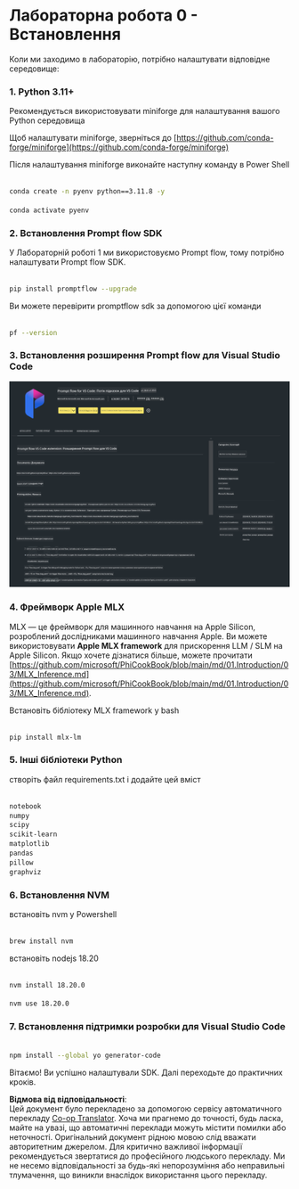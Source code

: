 <!--
CO_OP_TRANSLATOR_METADATA:
{
  "original_hash": "4b16264917d9b93169745d92b8ce8c65",
  "translation_date": "2025-07-17T04:21:53+00:00",
  "source_file": "md/02.Application/02.Code/Phi3/VSCodeExt/HOL/Apple/01.Installations.md",
  "language_code": "uk"
}
-->
# **Лабораторна робота 0 - Встановлення**

Коли ми заходимо в лабораторію, потрібно налаштувати відповідне середовище:


### **1. Python 3.11+**

Рекомендується використовувати miniforge для налаштування вашого Python середовища

Щоб налаштувати miniforge, зверніться до [https://github.com/conda-forge/miniforge](https://github.com/conda-forge/miniforge)

Після налаштування miniforge виконайте наступну команду в Power Shell

```bash

conda create -n pyenv python==3.11.8 -y

conda activate pyenv

```


### **2. Встановлення Prompt flow SDK**

У Лабораторній роботі 1 ми використовуємо Prompt flow, тому потрібно налаштувати Prompt flow SDK.

```bash

pip install promptflow --upgrade

```

Ви можете перевірити promptflow sdk за допомогою цієї команди


```bash

pf --version

```

### **3. Встановлення розширення Prompt flow для Visual Studio Code**

![pf](../../../../../../../../../translated_images/pf_ext.8cf76b5846e9b8562b0dd276004237b3ff3797066b9f912d39c0ae6c88b35878.uk.png)

### **4. Фреймворк Apple MLX**

MLX — це фреймворк для машинного навчання на Apple Silicon, розроблений дослідниками машинного навчання Apple. Ви можете використовувати **Apple MLX framework** для прискорення LLM / SLM на Apple Silicon. Якщо хочете дізнатися більше, можете прочитати [https://github.com/microsoft/PhiCookBook/blob/main/md/01.Introduction/03/MLX_Inference.md](https://github.com/microsoft/PhiCookBook/blob/main/md/01.Introduction/03/MLX_Inference.md).

Встановіть бібліотеку MLX framework у bash


```bash

pip install mlx-lm

```



### **5. Інші бібліотеки Python**


створіть файл requirements.txt і додайте цей вміст

```txt

notebook
numpy 
scipy 
scikit-learn 
matplotlib 
pandas 
pillow 
graphviz

```


### **6. Встановлення NVM**

встановіть nvm у Powershell


```bash

brew install nvm

```

встановіть nodejs 18.20


```bash

nvm install 18.20.0

nvm use 18.20.0

```

### **7. Встановлення підтримки розробки для Visual Studio Code**


```bash

npm install --global yo generator-code

```

Вітаємо! Ви успішно налаштували SDK. Далі переходьте до практичних кроків.

**Відмова від відповідальності**:  
Цей документ було перекладено за допомогою сервісу автоматичного перекладу [Co-op Translator](https://github.com/Azure/co-op-translator). Хоча ми прагнемо до точності, будь ласка, майте на увазі, що автоматичні переклади можуть містити помилки або неточності. Оригінальний документ рідною мовою слід вважати авторитетним джерелом. Для критично важливої інформації рекомендується звертатися до професійного людського перекладу. Ми не несемо відповідальності за будь-які непорозуміння або неправильні тлумачення, що виникли внаслідок використання цього перекладу.